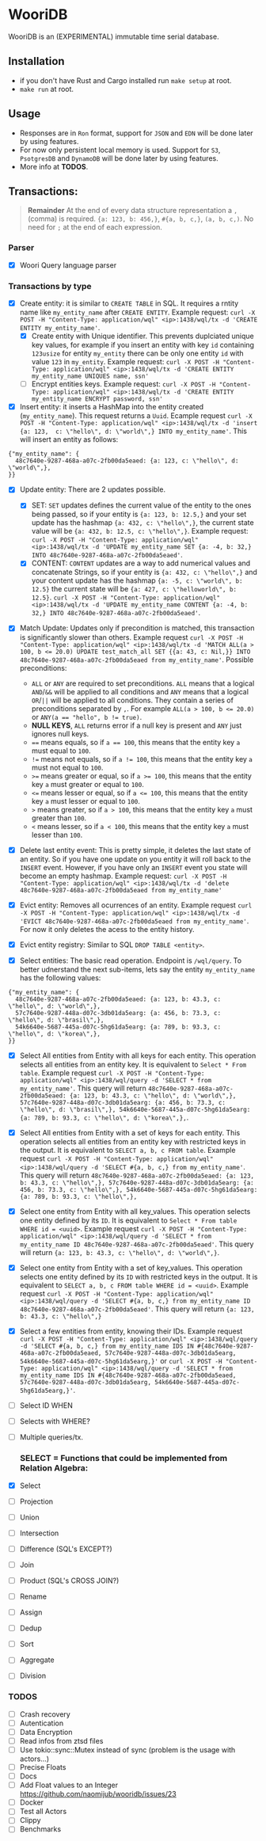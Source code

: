 # WooriDB

WooriDB is an (EXPERIMENTAL) immutable time serial database.

## Installation
- if you don't have Rust and Cargo installed run `make setup` at root.
- `make run` at root.

## Usage
* Responses are in `Ron` format, support for `JSON` and `EDN` will be done later by using features.
* For now only persistent local memory is used. Support for `S3`, `PsotgresDB` and `DynamoDB` will be done later by using features.
* More info at **TODOS**.

## Transactions:
> **Remainder**
> At the end of every data structure representation a `,` (comma) is required. `{a: 123, b: 456,}`, `#{a, b, c,}`, `(a, b, c,)`. No need for `;` at the end of each expression.

### Parser
- [x] Woori Query language parser

### Transactions by type
- [x] Create entity: it is similar to `CREATE TABLE` in SQL. It requires a rntity name like `my_entity_name` after `CREATE ENTITY`. Example request: `curl -X POST -H "Content-Type: application/wql" <ip>:1438/wql/tx -d 'CREATE ENTITY my_entity_name'`. 
  - [x] Create entity with Unique identifier. This prevents duplciated unique key values, for example if you insert an entity with key `id` containing `123usize` for entity `my_entity` there can be only one entity `id` with value `123` in `my_entity`. Example request: `curl -X POST -H "Content-Type: application/wql" <ip>:1438/wql/tx -d 'CREATE ENTITY my_entity_name UNIQUES name, ssn'`
  - [ ] Encrypt entities keys. Example request: `curl -X POST -H "Content-Type: application/wql" <ip>:1438/wql/tx -d 'CREATE ENTITY my_entity_name ENCRYPT password, ssn'`

- [x] Insert entity: it inserts a HashMap into the entity created (`my_entity_name`). This request returns a `Uuid`. Ecample request `curl -X POST -H "Content-Type: application/wql" <ip>:1438/wql/tx -d 'insert {a: 123,  c: \"hello\", d: \"world\",} INTO my_entity_name'`. This will insert an entity as follows:
```
{"my_entity_name": {
  48c7640e-9287-468a-a07c-2fb00da5eaed: {a: 123, c: \"hello\", d: \"world\",},
}}
```

- [x] Update entity: There are 2 updates possible.

  - [x] SET: `SET` updates defines the current value of the entity to the ones being passed, so if your entity is `{a: 123, b: 12.5,}` and your set update has the hashmap `{a: 432, c: \"hello\",}`, the current state value will be `{a: 432, b: 12.5, c: \"hello\",}`. Example request:  `curl -X POST -H "Content-Type: application/wql" <ip>:1438/wql/tx -d 'UPDATE my_entity_name SET {a: -4, b: 32,} INTO 48c7640e-9287-468a-a07c-2fb00da5eaed'`.
  - [x] CONTENT: `CONTENT` updates are a way to add numerical values and concatenate Strings, so if your entity is `{a: 432, c: \"hello\",}` and your content update has the hashmap `{a: -5, c: \"world\", b: 12.5}` the current state will be `{a: 427, c: \"helloworld\", b: 12.5}`. `curl -X POST -H "Content-Type: application/wql" <ip>:1438/wql/tx -d 'UPDATE my_entity_name CONTENT {a: -4, b: 32,} INTO 48c7640e-9287-468a-a07c-2fb00da5eaed'`.

- [x] Match Update: Updates only if precondition is matched, this transaction is significantly slower than others. Example request `curl -X POST -H "Content-Type: application/wql" <ip>:1438/wql/tx -d 'MATCH ALL(a > 100, b <= 20.0) UPDATE test_match_all SET {{a: 43, c: Nil,}} INTO 48c7640e-9287-468a-a07c-2fb00da5eaed from my_entity_name'`. Possible preconditions:
  - `ALL` or `ANY` are required to set preconditions. `ALL` means that a logical `AND`/`&&` will be applied to all conditions and `ANY` means that a logical `OR`/`||` will be applied to all conditions. They contain a series of preconditions separated by `,`. For example `ALL(a > 100, b <= 20.0)` or `ANY(a == "hello", b != true)`.
  - **NULL KEYS**, `ALL` returns error if a null key is present and `ANY` just ignores null keys.
  - `==` means equals, so if `a == 100`, this means that the entity key `a` must equal to `100`.
  - `!=` means not equals, so if `a != 100`, this means that the entity key `a` must not equal to `100`.
  - `>=` means greater or equal, so if `a >= 100`, this means that the entity key `a` must greater or equal to `100`.
  - `<=` means lesser or equal, so if `a <= 100`, this means that the entity key `a` must lesser or equal to `100`.
  - `>` means greater, so if `a > 100`, this means that the entity key `a` must greater than `100`. 
  - `<` means lesser, so if `a < 100`, this means that the entity key `a` must lesser than `100`. 

- [x] Delete last entity event: This is pretty simple, it deletes the last state of an entity. So if you have one update on you entity it will roll back to the `INSERT` event. However, if you have only an `INSERT` event you state will become an empty hashmap. Example request: `curl -X POST -H "Content-Type: application/wql" <ip>:1438/wql/tx -d 'delete 48c7640e-9287-468a-a07c-2fb00da5eaed from my_entity_name'`
  <!-- - [ ] Delete entity at specified time. Example request: `curl -X POST -H "Content-Type: application/wql" <ip>:1438/wql/tx -d 'delete 48c7640e-9287-468a-a07c-2fb00da5eaed from my_entity_name AT <DATE-TIME>'` -->

- [x] Evict entity: Removes all ocurrences of an entity. Example request `curl -X POST -H "Content-Type: application/wql" <ip>:1438/wql/tx -d 'EVICT 48c7640e-9287-468a-a07c-2fb00da5eaed from my_entity_name'`. For now it only deletes the acess to the entity history.
- [x] Evict entity registry: Similar to SQL `DROP TABLE <entity>`.

- [x] Select entities: The basic read operation. Endpoint is `/wql/query`. To better udnerstand the next sub-items, lets say the entity `my_entity_name` has the following values:
```
{"my_entity_name": {
  48c7640e-9287-468a-a07c-2fb00da5eaed: {a: 123, b: 43.3, c: \"hello\", d: \"world\",},
  57c7640e-9287-448a-d07c-3db01da5earg: {a: 456, b: 73.3, c: \"hello\", d: \"brasil\",},
  54k6640e-5687-445a-d07c-5hg61da5earg: {a: 789, b: 93.3, c: \"hello\", d: \"korea\",},
}}
```

  - [x] Select All entities from Entity with all keys for each entity. This operation selects all entities from an entity key. It is equivalent to `Select * From table`. Example request `curl -X POST -H "Content-Type: application/wql" <ip>:1438/wql/query -d 'SELECT * from my_entity_name'`. This query will return `48c7640e-9287-468a-a07c-2fb00da5eaed: {a: 123, b: 43.3, c: \"hello\", d: \"world\",}, 57c7640e-9287-448a-d07c-3db01da5earg: {a: 456, b: 73.3, c: \"hello\", d: \"brasil\",}, 54k6640e-5687-445a-d07c-5hg61da5earg: {a: 789, b: 93.3, c: \"hello\", d: \"korea\",},`.
  - [x] Select All entities from Entity with a set of keys for each entity. This operation selects all entities from an entity key with restricted keys in the output. It is equivalent to `SELECT a, b, c FROM table`.  Example request `curl -X POST -H "Content-Type: application/wql" <ip>:1438/wql/query -d 'SELECT #{a, b, c,} from my_entity_name'`. This query will return `48c7640e-9287-468a-a07c-2fb00da5eaed: {a: 123, b: 43.3, c: \"hello\",}, 57c7640e-9287-448a-d07c-3db01da5earg: {a: 456, b: 73.3, c: \"hello\",}, 54k6640e-5687-445a-d07c-5hg61da5earg: {a: 789, b: 93.3, c: \"hello\",},` 
  - [x] Select one entity from Entity with all key_values. This operation selects one entity defined by its `ID`. It is equivalent to `Select * From table WHERE id = <uuid>`. Example request `curl -X POST -H "Content-Type: application/wql" <ip>:1438/wql/query -d 'SELECT * from my_entity_name ID 48c7640e-9287-468a-a07c-2fb00da5eaed'`. This query will return `{a: 123, b: 43.3, c: \"hello\", d: \"world\",}`.
  - [x] Select one entity from Entity with a set of key_values. This operation selects one entity defined by its `ID` with restricted keys in the output. It is equivalent to `SELECT a, b, c FROM table WHERE id = <uuid>`.  Example request `curl -X POST -H "Content-Type: application/wql" <ip>:1438/wql/query -d 'SELECT #{a, b, c,} from my_entity_name ID 48c7640e-9287-468a-a07c-2fb00da5eaed'`. This query will return `{a: 123, b: 43.3, c: \"hello\",}`
  - [x] Select a few entities from entity, knowing their IDs. Example request `curl -X POST -H "Content-Type: application/wql" <ip>:1438/wql/query -d 'SELECT #{a, b, c,} from my_entity_name IDS IN #{48c7640e-9287-468a-a07c-2fb00da5eaed, 57c7640e-9287-448a-d07c-3db01da5earg, 54k6640e-5687-445a-d07c-5hg61da5earg,}'` or `curl -X POST -H "Content-Type: application/wql" <ip>:1438/wql/query -d 'SELECT * from my_entity_name IDS IN #{48c7640e-9287-468a-a07c-2fb00da5eaed, 57c7640e-9287-448a-d07c-3db01da5earg, 54k6640e-5687-445a-d07c-5hg61da5earg,}'`.
  - [ ] Select ID WHEN
  - [ ] Selects with WHERE?

- [ ] Multiple queries/tx.
  
  ### SELECT = Functions that could be implemented from Relation Algebra:
- [x] Select
- [ ] Projection
- [ ] Union
- [ ] Intersection
- [ ] Difference (SQL's EXCEPT?)
- [ ] Join
- [ ] Product (SQL's CROSS JOIN?)
- [ ] Rename
- [ ] Assign
- [ ] Dedup
- [ ] Sort
- [ ] Aggregate
- [ ] Division

### TODOS
- [ ] Crash recovery
- [ ] Autentication
- [ ] Data Encryption
- [ ] Read infos from ztsd files
- [ ] Use tokio::sync::Mutex instead of sync (problem is the usage with actors...)
- [ ] Precise Floats
- [ ] Docs
- [ ] Add Float values to an Integer https://github.com/naomijub/wooridb/issues/23
- [ ] Docker
- [ ] Test all Actors
- [ ] Clippy
- [ ] Benchmarks
